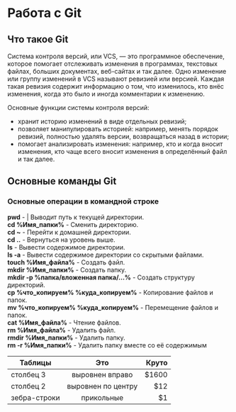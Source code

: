 # Работа с Git

## Что такое Git

Система контроля версий, или VCS, — это программное обеспечение, которое помогает отслеживать изменения в программах, текстовых файлах, больших документах, веб-сайтах и так далее. 
Одно изменение или группу изменений в VCS называют ревизией или версией. Каждая такая ревизия содержит информацию о том, что изменилось, кто внёс изменения, когда это было и иногда комментарии к изменению.

Основные функции системы контроля версий:

* хранит историю изменений в виде отдельных ревизий;
* позволяет манипулировать историей: например, менять порядок ревизий, полностью удалять версии, возвращаться назад в истории;
* помогает анализировать изменения: например, кто и когда вносит изменения, кто чаще всего вносит изменения в определённый файл и так далее.

## Основные команды Git

### Основные операции в командной строке

**pwd** - | Выводит путь к текущей директории.  
**cd %Имя_папки%** - Сменить директорию.  
**cd ~** - Перейти к домашней директории.  
**cd ..** - Вернуться на уровень выше.  
**ls** - Вывести содержимое директории.  
**ls -a** - Вывести содержимое директории со скрытыми файлами.  
**touch %Имя_файла%** - Создать файл.  
**mkdir %Имя_папки%** - Создать папку.  
**mkdir -p %папка/вложенная папка/...%** - Создать структуру директорий.  
**cp %что_копируем% %куда_копируем%** - Копирование файлов и папок.  
**mv %что_копируем% %куда_копируем%** - Перемещение файлов и папок.  
**cat %Имя_файла%** - Чтение файлов.  
**rm %Имя_файла%** - Удалить файл.  
**rmdir %Имя_папки%** - Удалить папку.  
**rm -r %Имя_папки%** - Удалить папку вместе со её содержимым  

| Таблицы       | Это                | Круто |
| ------------- |:------------------:| -----:|
| столбец 3     | выровнен вправо    | $1600 |
| столбец 2     | выровнен по центру |   $12 |
| зебра-строки  | прикольные         |    $1 |

